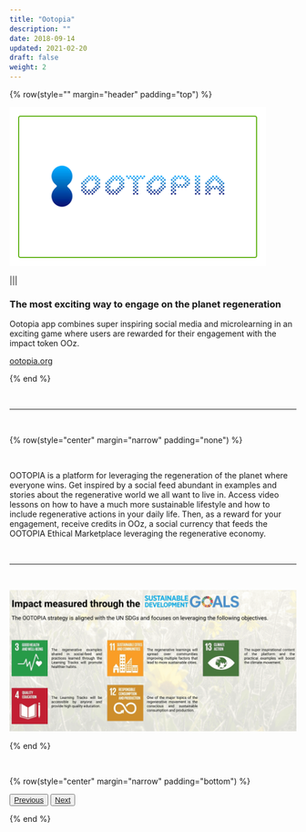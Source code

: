 ```yaml
---
title: "Ootopia"
description: ""
date: 2018-09-14
updated: 2021-02-20
draft: false
weight: 2
---
```


<div class="container mx-auto">

{% row(style="" margin="header" padding="top") %}

![Image](./img/ootopia.png#mx-auto)

|||

### The most exciting way to engage on the planet regeneration

Ootopia app combines super inspiring social media and microlearning in an exciting game where users are rewarded for their engagement with the impact token OOz.

<a class="hard_green" href="https://www.ootopia.org/" target="_blank">ootopia.org</a>


{% end %}

<br>

<hr>

<br>

{% row(style="center" margin="narrow" padding="none") %}

<br>

<p class="text-base">OOTOPIA is a platform for leveraging the regeneration of the planet where everyone wins. Get inspired by a social feed abundant in examples and stories about the regenerative world we all want to live in. Access video lessons on how to have a much more sustainable lifestyle and how to include regenerative actions in your daily life. Then, as a reward for your engagement, receive credits in OOz, a social currency that feeds the OOTOPIA Ethical Marketplace leveraging the regenerative economy.</p>

<br>

<hr class="greenline">

<br>

![Image](./img/impact.png#mx-auto)


{% end %}

<br>


{% row(style="center" margin="narrow" padding="bottom") %}

<button>[Previous](/projects/wavetwo/ourverse)</button>
<button>[Next](/projects/wavetwo/sikana)</button>

{% end %}

</div>

